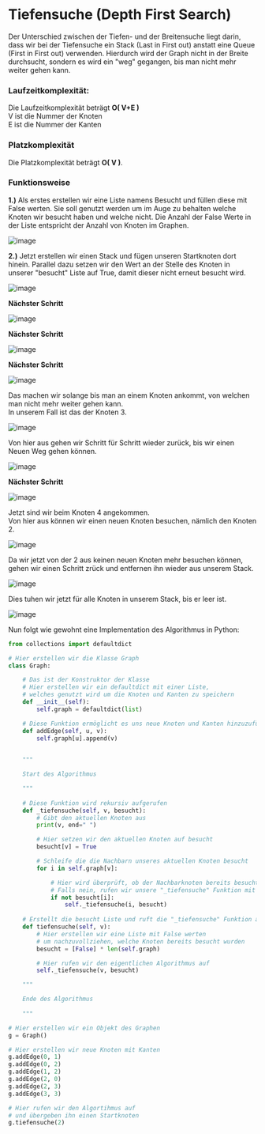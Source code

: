 # Tiefensuche (Depth First Search)
Der Unterschied zwischen der Tiefen- und der Breitensuche liegt darin, dass wir bei der Tiefensuche ein Stack (Last in First out) anstatt eine Queue (First in First out) verwenden.
Hierdurch wird der Graph nicht in der Breite durchsucht, sondern es wird ein "weg" gegangen, bis man nicht mehr weiter gehen kann.

### Laufzeitkomplexität:

Die Laufzeitkomplexität beträgt **O( V+E )**<br>
V ist die Nummer der Knoten<br>
E ist die Nummer der Kanten<br>

### Platzkomplexität

Die Platzkomplexität beträgt **O( V )**.<br>

### Funktionsweise
**1.)** Als erstes erstellen wir eine Liste namens Besucht und füllen diese mit False werten. Sie soll genutzt werden um im Auge
zu behalten welche Knoten wir besucht haben und welche nicht. Die Anzahl der False Werte in der Liste entspricht der Anzahl von Knoten im Graphen.

![image](https://user-images.githubusercontent.com/83044113/154961110-35a6bd53-ff08-4b0d-871c-b7386afdbcef.png)

**2.)** Jetzt erstellen wir einen Stack und fügen unseren Startknoten dort hinein. Parallel dazu setzen wir den Wert an der Stelle des Knoten in unserer "besucht" Liste auf True, damit dieser nicht erneut besucht wird.

![image](https://user-images.githubusercontent.com/83044113/154963221-f073b3d3-891f-4ad4-bb7f-4e42ff0172ee.png)

**Nächster Schritt**

![image](https://user-images.githubusercontent.com/83044113/154969378-d72095ca-b05f-481a-b08e-504064ca46ca.png)

**Nächster Schritt**

![image](https://user-images.githubusercontent.com/83044113/154969509-20582ba9-98e0-426d-b9a7-be07a217fe98.png)

**Nächster Schritt**

![image](https://user-images.githubusercontent.com/83044113/154970231-7c55442d-a719-43cf-9928-ea3d9670c070.png)

Das machen wir solange bis man an einem Knoten ankommt, von welchen man nicht mehr weiter gehen kann.<br>
In unserem Fall ist das der Knoten 3.

![image](https://user-images.githubusercontent.com/83044113/154970358-12127dd4-1985-459e-9e4a-51bda82d08ba.png)

Von hier aus gehen wir Schritt für Schritt wieder zurück, bis wir einen Neuen Weg gehen können.

![image](https://user-images.githubusercontent.com/83044113/154970848-72e645f9-523a-4ae8-8e74-e56eb0a191c3.png)

**Nächster Schritt**

![image](https://user-images.githubusercontent.com/83044113/154970943-5a4152d9-7677-4b09-8115-0792121642ad.png)

Jetzt sind wir beim Knoten 4 angekommen.<br>
Von hier aus können wir einen neuen Knoten besuchen, nämlich den Knoten 2.

![image](https://user-images.githubusercontent.com/83044113/154971151-130edf9e-6d2b-4d57-8c31-dee2e6477e4e.png)

Da wir jetzt von der 2 aus keinen neuen Knoten mehr besuchen können, gehen wir einen Schritt zrück und entfernen ihn wieder aus unserem Stack.

![image](https://user-images.githubusercontent.com/83044113/154971378-395d73e0-52b0-46b3-adbf-623ebb9ef350.png)

Dies tuhen wir jetzt für alle Knoten in unserem Stack, bis er leer ist.

![image](https://user-images.githubusercontent.com/83044113/154971593-34ab7b47-e98b-4b42-b2d0-11f2a9a6803b.png)

Nun folgt wie gewohnt eine Implementation des Algorithmus in Python:
```python
from collections import defaultdict

# Hier erstellen wir die Klasse Graph
class Graph:

    # Das ist der Konstruktor der Klasse
    # Hier erstellen wir ein defaultdict mit einer Liste,
    # welches genutzt wird um die Knoten und Kanten zu speichern
    def __init__(self):
        self.graph = defaultdict(list)

    # Diese Funktion ermöglicht es uns neue Knoten und Kanten hinzuzufügen
    def addEdge(self, u, v):
        self.graph[u].append(v)

        
    """

    Start des Algorithmus

    """
    
    # Diese Funktion wird rekursiv aufgerufen
    def _tiefensuche(self, v, besucht):
        # Gibt den aktuellen Knoten aus
        print(v, end=" ")

        # Hier setzen wir den aktuellen Knoten auf besucht
        besucht[v] = True

        # Schleife die die Nachbarn unseres aktuellen Knoten besucht
        for i in self.graph[v]:

            # Hier wird überprüft, ob der Nachbarknoten bereits besucht wurde
            # Falls nein, rufen wir unsere "_tiefensuche" Funktion mit dem Nachbarknoten auf
            if not besucht[i]:
                self._tiefensuche(i, besucht)
    
    # Erstellt die besucht Liste und ruft die "_tiefensuche" Funktion auf
    def tiefensuche(self, v):
        # Hier erstellen wir eine Liste mit False werten
        # um nachzuvollziehen, welche Knoten bereits besucht wurden
        besucht = [False] * len(self.graph)

        # Hier rufen wir den eigentlichen Algorithmus auf
        self._tiefensuche(v, besucht)   

    """

    Ende des Algorithmus
    
    """

# Hier erstellen wir ein Objekt des Graphen
g = Graph()

# Hier erstellen wir neue Knoten mit Kanten
g.addEdge(0, 1)
g.addEdge(0, 2)
g.addEdge(1, 2)
g.addEdge(2, 0)
g.addEdge(2, 3)
g.addEdge(3, 3)

# Hier rufen wir den Algortihmus auf 
# und übergeben ihn einen Startknoten
g.tiefensuche(2)
```
